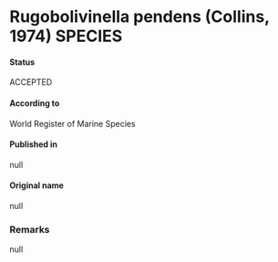 Rugobolivinella pendens (Collins, 1974) SPECIES
=======

#### Status
ACCEPTED

#### According to
World Register of Marine Species

#### Published in
null

#### Original name
null

### Remarks
null